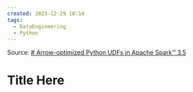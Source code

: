 ```yaml
---
created: 2023-12-29 18:14
tags:
  - DataEngineering
  - Python
---
```

Source: [# Arrow-optimized Python UDFs in Apache Spark™ 3.5](https://www.databricks.com/blog/arrow-optimized-python-udfs-apache-sparktm-35)

# Title Here
